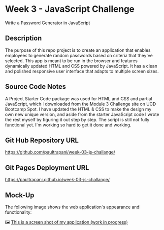 # Week 3 - JavaScript Challenge

Write a Password Generator in JavaScript

## Description

The purpose of this repo project is to create an application that enables employees to generate random passwords based on criteria that they've selected. This app is meant to be run in the browser and features dynamically updated HTML and CSS powered by JavaScript. It has a clean and polished responsive user interface that adapts to multiple screen sizes.

## Source Code Notes

A Project Starter Code package was used for HTML and CSS and partial JavaScript, which I downloaded from the Module 3 Challenge site on UCD Bootcamp Spot.  I have updated the HTML & CSS to make the design my own new unique version, and aside from the starter JavaScript code I wrote the rest myself by figuring it out step by step.  The script is still not fully functional yet.  I'm working so hard to get it done and working.

## Git Hub Repository URL
https://github.com/paultrapani/week-03-js-challange/

## Git Pages Deployment URL
https://paultrapani.github.io/week-03-js-challange/

## Mock-Up

The following image shows the web application's appearance and functionality:

🖼️ [This is a screen shot of my application (work in progress)](./assets/images/week-03-js-challange.png)


